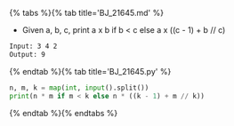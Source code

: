 {% tabs %}{% tab title='BJ_21645.md' %}

* Given a, b, c, print a x b if b < c else a x ((c - 1) + b // c)

```txt
Input: 3 4 2
Output: 9
```

{% endtab %}{% tab title='BJ_21645.py' %}

```py
n, m, k = map(int, input().split())
print(n * m if m < k else n * ((k - 1) + m // k))
```

{% endtab %}{% endtabs %}
